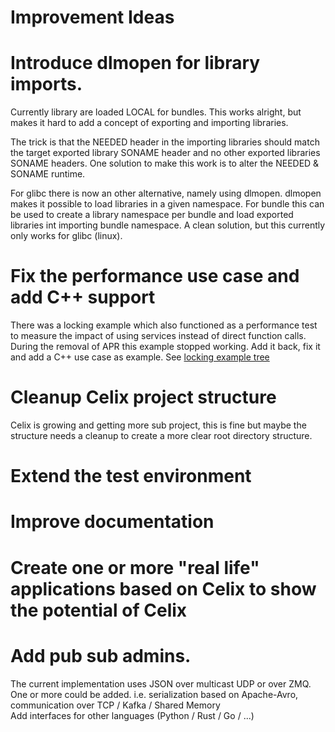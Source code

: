 # Improvement Ideas
 
# Introduce dlmopen for library imports.
Currently library are loaded LOCAL for bundles. This works alright, but makes it hard to add a concept 
of exporting and importing libraries. 

The trick is that the NEEDED header in the importing libraries 
should match the target exported library SONAME header and no other exported libraries SONAME headers. 
One solution to make this work is to alter the NEEDED & SONAME runtime. 
 
For glibc there is now an other alternative, namely using dlmopen. dlmopen makes it possible to load 
libraries in a given namespace. For bundle this can be used to create a library namespace per bundle 
and load exported libraries int importing bundle namespace. A clean solution, but this currently 
only works for glibc (linux).


# Fix the performance use case and add C++ support
There was a locking example which also functioned as a performance test to measure the impact of
using services instead of direct function calls. 
During the removal of APR this example stopped working. Add it back, fix it and add a C++ use case
as example.
See [locking example tree](https://github.com/apache/celix/tree/216032cae956379d4a740f37ae5caee7e957bd98/examples/locking)

# Cleanup Celix project structure
Celix is growing and getting more sub project, this is fine but maybe the structure needs a cleanup to 
create a more clear root directory structure. 

# Extend the test environment

# Improve documentation

# Create one or more "real life" applications based on Celix to show the potential of Celix

# Add pub sub admins. 
The current implementation uses JSON over multicast UDP or over ZMQ.  
One or more could be added. i.e. serialization based on Apache-Avro, communication over TCP / Kafka / Shared Memory  
Add interfaces for other languages (Python / Rust / Go / ...)  